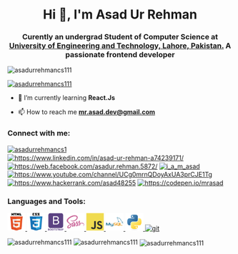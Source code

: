 
<h1 align="center">Hi 👋, I'm Asad Ur Rehman</h1>
<h3 align="center">Curently an undergrad Student of Computer Science at <a href="https://www.uet.edu.pk/">University of Engineering and Technology, Lahore, Pakistan.</a> A passionate frontend developer</h3>

<p align="left"> <img src="https://komarev.com/ghpvc/?username=asadurrehmancs111&label=Profile%20views&color=0e75b6&style=flat" alt="asadurrehmancs111" />
<p align="left"> <a href="https://github.com/ryo-ma/github-profile-trophy"><img src="https://github-profile-trophy.vercel.app/?username=asadurrehmancs111&theme=darkhub" alt="asadurrehmancs111" /></a> </p>

- 🌱 I’m currently learning **React.Js**

- 📫 How to reach me **mr.asad.dev@gmail.com**

<h3 align="left">Connect with me:</h3>
<p align="left">
<a href="https://twitter.com/asadurrehmancs1" target="blank"><img align="center" src="https://cdn.jsdelivr.net/npm/simple-icons@3.0.1/icons/twitter.svg" alt="asadurrehmancs1" height="30" width="40" /></a>
<a href="https://www.linkedin.com/in/asad-ur-rehman-a74239171/" target="blank"><img align="center" src="https://cdn.jsdelivr.net/npm/simple-icons@3.0.1/icons/linkedin.svg" alt="https://www.linkedin.com/in/asad-ur-rehman-a74239171/" height="30" width="40" /></a>
<a href="https://web.facebook.com/asadur.rehman.5872/" target="blank"><img align="center" src="https://cdn.jsdelivr.net/npm/simple-icons@3.0.1/icons/facebook.svg" alt="https://web.facebook.com/asadur.rehman.5872/" height="30" width="40" /></a>
<a href="https://instagram.com/i_a_m_asad" target="blank"><img align="center" src="https://cdn.jsdelivr.net/npm/simple-icons@3.0.1/icons/instagram.svg" alt="i_a_m_asad" height="30" width="40" /></a>
<a href="https://www.youtube.com/channel/UCg0mrnQDoyAxUA3prCJE1Tg" target="_blank"><img align="center" src="https://cdn.jsdelivr.net/npm/simple-icons@3.0.1/icons/youtube.svg" alt="https://www.youtube.com/channel/UCg0mrnQDoyAxUA3prCJE1Tg" height="30" width="40" /></a>
<a href="https://www.hackerrank.com/asad48255" target="blank"><img align="center" src="https://cdn.jsdelivr.net/npm/simple-icons@3.0.1/icons/hackerrank.svg" alt="https://www.hackerrank.com/asad48255" height="30" width="40" /></a>
<a href="https://codepen.io/mrasad" target="blank"><img align="center" src="https://cdn.jsdelivr.net/npm/simple-icons@3.0.1/icons/codepen.svg" alt="https://codepen.io/mrasad" height="30" width="40" /></a>
</p>

<h3 align="left">Languages and Tools:</h3>
<p align="left"> <a href="https://www.w3.org/html/" target="_blank"> <img src="https://raw.githubusercontent.com/devicons/devicon/master/icons/html5/html5-original-wordmark.svg" alt="html5" width="40" height="40"/> </a> <a href="https://www.w3schools.com/css/" target="_blank"> <img src="https://raw.githubusercontent.com/devicons/devicon/master/icons/css3/css3-original-wordmark.svg" alt="css3" width="40" height="40"/> </a><a href="https://getbootstrap.com" target="_blank"> <img src="https://raw.githubusercontent.com/devicons/devicon/master/icons/bootstrap/bootstrap-plain-wordmark.svg" alt="bootstrap" width="40" height="40"/> </a>
<a href="https://sass-lang.com" target="_blank"> <img src="https://raw.githubusercontent.com/devicons/devicon/master/icons/sass/sass-original.svg" alt="sass" width="40" height="40"/> </a> <a href="https://developer.mozilla.org/en-US/docs/Web/JavaScript" target="_blank"> <img src="https://raw.githubusercontent.com/devicons/devicon/master/icons/javascript/javascript-original.svg" alt="javascript" width="40" height="40"/> </a> <a href="https://www.mysql.com/" target="_blank"> <img src="https://raw.githubusercontent.com/devicons/devicon/master/icons/mysql/mysql-original-wordmark.svg" alt="mysql" width="40" height="40"/> </a> <a href="https://www.python.org" target="_blank">  <img src="https://raw.githubusercontent.com/devicons/devicon/master/icons/python/python-original.svg" alt="python" width="40" height="40"/> </a> <a href="https://git-scm.com/" target="_blank"> <img src="https://www.vectorlogo.zone/logos/git-scm/git-scm-icon.svg" alt="git" width="40" height="40"/> </a> </p>
<p>
  <img  src="https://github-readme-stats.vercel.app/api?username=asadurrehmancs111&show_icons=true&locale=en&theme=vision-friendly-dark" alt="asadurrehmancs111" />
  <img  src="https://github-readme-streak-stats.herokuapp.com/?user=asadurrehmancs111&" alt="asadurrehmancs111" />
  <img align="center" src="https://github-readme-stats.vercel.app/api/top-langs?username=asadurrehmancs111&show_icons=true&locale=en&langs_count=10" alt="asadurrehmancs111" />
</p>



